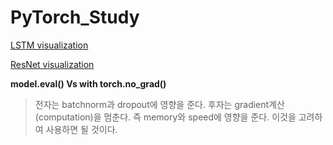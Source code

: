 # PyTorch_Study


[LSTM visualization](https://www.youtube.com/watch?v=8HyCNIVRbSU&feature=youtu.be)

[ResNet visualization](http://ethereon.github.io/netscope/#/gist/db945b393d40bfa26006)


**model.eval() Vs with torch.no_grad()**

> 전자는 batchnorm과 dropout에 영향을 준다.
> 후자는 gradient계산(computation)을 멈춘다. 즉 memory와 speed에 영향을 준다.
> 이것을 고려하여 사용하면 될 것이다.


